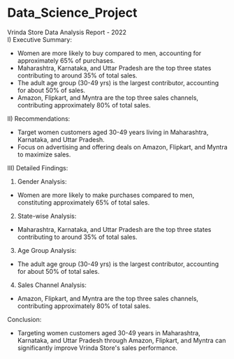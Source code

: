 # Data_Science_Project 

Vrinda Store Data Analysis Report - 2022  
  I) Executive Summary:
- Women are more likely to buy compared to men, accounting for approximately 65% of purchases.
- Maharashtra, Karnataka, and Uttar Pradesh are the top three states contributing to around 35% of total sales.
- The adult age group (30-49 yrs) is the largest contributor, accounting for about 50% of sales.
- Amazon, Flipkart, and Myntra are the top three sales channels, contributing approximately 80% of total sales.

 II) Recommendations:
- Target women customers aged 30-49 years living in Maharashtra, Karnataka, and Uttar Pradesh.
- Focus on advertising and offering deals on Amazon, Flipkart, and Myntra to maximize sales.

III) Detailed Findings:

1.   Gender Analysis:
   - Women are more likely to make purchases compared to men, constituting approximately 65% of total sales.
2.   State-wise Analysis:
   - Maharashtra, Karnataka, and Uttar Pradesh are the top three states contributing to around 35% of total sales.
3.   Age Group Analysis:
   - The adult age group (30-49 yrs) is the largest contributor, accounting for about 50% of total sales.
4.   Sales Channel Analysis:
   - Amazon, Flipkart, and Myntra are the top three sales channels, contributing approximately 80% of total sales.

  Conclusion:
- Targeting women customers aged 30-49 years in Maharashtra, Karnataka, and Uttar Pradesh through Amazon, Flipkart, and Myntra can significantly improve Vrinda Store's sales performance.
